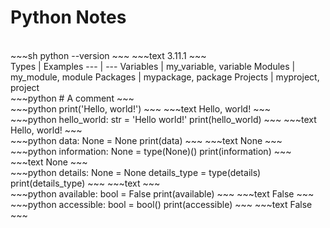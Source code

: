 # Python Notes
<br>
~~~sh
python --version
~~~
~~~text
3.11.1
~~~
<br>
Types | Examples
--- | ---
Variables | my_variable, variable
Modules | my_module, module
Packages | mypackage, package
Projects | myproject, project
<br>
~~~python
# A comment
~~~
<br>
~~~python
print('Hello, world!')
~~~
~~~text
Hello, world!
~~~
<br>
~~~python
hello_world: str = 'Hello world!'
print(hello_world)
~~~
~~~text
Hello, world!
~~~
<br>
~~~python
data: None = None
print(data)
~~~
~~~text
None
~~~
<br>
~~~python
information: None = type(None)()
print(information)
~~~
~~~text
None
~~~
<br>
~~~python
details: None = None
details_type = type(details)
print(details_type)
~~~
~~~text
<class 'NoneType'>
~~~
<br>
~~~python
available: bool = False
print(available)
~~~
~~~text
False
~~~
<br>
~~~python
accessible: bool = bool()
print(accessible)
~~~
~~~text
False
~~~
